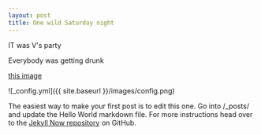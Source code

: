 ```yaml
---
layout: post
title: One wild Saturday night
---
```

IT was V's party

Everybody was getting drunk

[this image](https://photos.app.goo.gl/y6HMVDWMxVgeTn668)

![_config.yml]({{ site.baseurl }}/images/config.png)



The easiest way to make your first post is to edit this one. Go into /_posts/ and update the Hello World markdown file. For more instructions head over to the [Jekyll Now repository](https://github.com/barryclark/jekyll-now) on GitHub.
